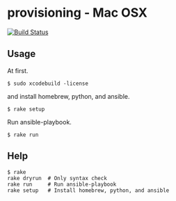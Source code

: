 # provisioning - Mac OSX

[![Build Status](https://travis-ci.org/trkw/provisioning.svg?branch=master)](https://travis-ci.org/trkw/provisioning)

## Usage
At first.

    $ sudo xcodebuild -license

and install homebrew, python, and ansible.

    $ rake setup

Run ansible-playbook.

    $ rake run

## Help
    $ rake
    rake dryrun  # Only syntax check
    rake run     # Run ansible-playbook
    rake setup   # Install homebrew, python, and ansible
